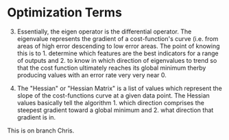 # Optimization Terms
3. Essentially, the eigen operator is the differential operator. The eigenvalue represents the gradient of a cost-function's curve (i.e. from areas of high error descending to low error areas. The point of knowing this is to 1. determine which features are the best indicators for a range of outputs and 2. to know in which direction of eigenvalues to trend so that the cost function ultimately reaches its global minimum therby producing values with an error rate very very near 0.

4. The "Hessian" or "Hessian Matrix" is a list of values which represent the slope of the cost-functions curve at a given data point. The Hessian values basically tell the algorithm 1. which direction comprises the steepest gradient toward a global minimum and 2. what direction that gradient is in.

This is on branch Chris.